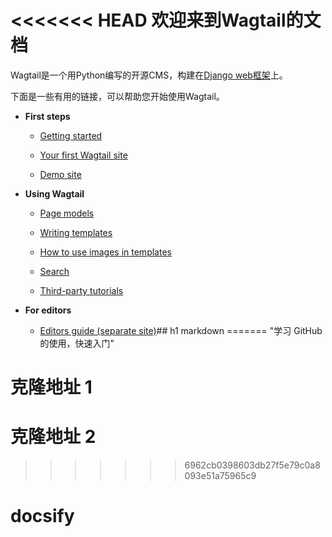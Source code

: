 <<<<<<< HEAD
欢迎来到Wagtail的文档
=== 

Wagtail是一个用Python编写的开源CMS，构建在[Django web框架](https://www.djangoproject.com/)上。

下面是一些有用的链接，可以帮助您开始使用Wagtail。

*   **First steps**
    
    *   [Getting started](https://docs.wagtail.org/en/stable/getting_started/index.html)
        
    *   [Your first Wagtail site](https://docs.wagtail.org/en/stable/getting_started/tutorial.html)
        
    *   [Demo site](https://docs.wagtail.org/en/stable/getting_started/demo_site.html)
        
*   **Using Wagtail**
    
    *   [Page models](https://docs.wagtail.org/en/stable/topics/pages.htmll)
        
    *   [Writing templates](https://docs.wagtail.org/en/stable/topics/pwriting_templates.html)
        
    *   [How to use images in templates](https://docs.wagtail.org/en/stable/topics/pimages.html)
        
    *   [Search](https://docs.wagtail.org/en/stable/topics/psearch/index.html)
        
    *   [Third-party tutorials]([advanced_topics/third_party_tutorials.html](https://docs.wagtail.org/en/stable/advanced_topics/third_party_tutorials.html))
        
*   **For editors**
    
    *   [Editors guide (separate site)](https://guide.wagtail.org/4.2.x/)## h1 markdown 
=======
"学习 GitHub 的使用，快速入门"

# 克隆地址 1

# 克隆地址 2
>>>>>>> 6962cb0398603db27f5e79c0a8093e51a75965c9
# docsify

